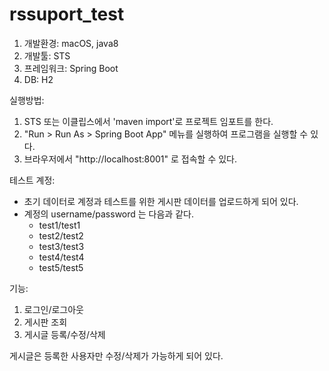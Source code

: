 # rssuport_test

1. 개발환경: macOS, java8
2. 개발툴: STS
3. 프레임워크: Spring Boot
4. DB: H2

실행방법: 
1. STS 또는 이클립스에서 'maven import'로 프로젝트 임포트를 한다.
2. "Run > Run As > Spring Boot App" 메뉴를 실행하여 프로그램을 실행할 수 있다.
3. 브라우저에서 "http://localhost:8001" 로 접속할 수 있다.

테스트 계정:
* 초기 데이터로 계정과 테스트를 위한 게시판 데이터를 업로드하게 되어 있다.
* 계정의 username/password 는 다음과 같다.
  * test1/test1
  * test2/test2
  * test3/test3
  * test4/test4
  * test5/test5

기능:
1. 로그인/로그아웃
2. 게시판 조회
3. 게시글 등록/수정/삭제

게시글은 등록한 사용자만 수정/삭제가 가능하게 되어 있다.
